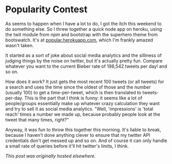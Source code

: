 # Popularity Contest


As seems to happen when I have a lot to do, I got the itch this weekend to do something else. So I threw together a quick node app on heroku, using the twit module from npm and bootstrap with the superhero theme from bootswatch. It's at&#160;<a href="http://popular.herokuapp.com/">popular.herokuapp.com</a>, which I'm frankly amazed wasn't taken.

It started as a sort of joke about social media analytics and the silliness of judging things by the noise on twitter, but it's actually pretty fun. Compare whatever you want to the current Bieber rate of 198,542 tweets per day! and so on.

How does it work? It just gets the most recent 100 tweets (or all tweets) for a search and uses the time since the oldest of those and the number (usually 100) to get a time-per-tweet, which is then translated to tweets-per-day. This is the part that I think is funny: it seems like a lot of people/groups essentially make up whatever crazy calculation they want and try to sell it as social media analytics. "Well, 'impressions' is 'total reach' times a number we made up, because probably people look at the tweet that many times, right?"

Anyway, it was fun to throw this together this morning. It's liable to break, because I haven't done anything clever to ensure that my twitter API credentials don't get messed up and so on. And of course it can only handle a small rate of queries before it'll hit twitter's limits, I think.



*This post was originally hosted elsewhere.*
